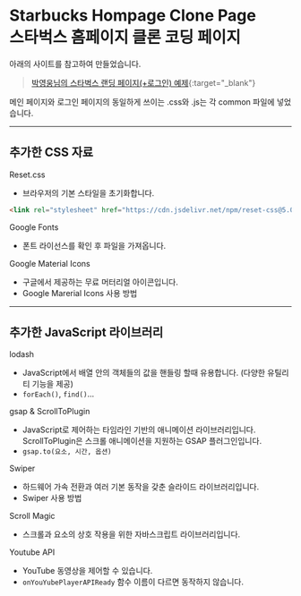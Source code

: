 # Starbucks Hompage Clone Page <br/>스타벅스 홈페이지 클론 코딩 페이지

아래의 사이트를 참고하여 만들었습니다.  
> [박영웅님의 스타벅스 랜딩 페이지(+로그인) 예제](https://github.com/ParkYoungWoong/starbucks-vanilla-app){:target="_blank"}

메인 페이지와 로그인 페이지의 동일하게 쓰이는 .css와 .js는 각 common 파일에 넣었습니다. 
***

추가한 CSS 자료
---
<a herf="https://fonts.google.com/" title="Google Fonts" target="_blank">Reset.css</a> 
  - 브라우저의 기본 스타일을 초기화합니다.
  ```html
  <link rel="stylesheet" href="https://cdn.jsdelivr.net/npm/reset-css@5.0.1/reset.min.css" />
  ```
<a herf="https://fonts.google.com/" title="Google Fonts" target="_blank">Google Fonts</a> 
  - 폰트 라이선스를 확인 후 파일을 가져옵니다.

<a herf="https://fonts.google.com/icons?selected=Material+Icons" title="Google Material Icons" target="_blank">Google Material Icons</a> 
  - 구글에서 제공하는 무료 머터리얼 아이콘입니다.
  -  <a herf="https://material.io/develop/web/getting-started" title="Getting started for web" target="_blank">Google Marerial Icons 사용 방법</a>
***
추가한 JavaScript 라이브러리
---
<a herf="https://cdnjs.com/libraries/lodash.js" title="lodash" target="_blank">lodash</a> 
  - JavaScript에서 배열 안의 객체들의 값을 핸들링 할때 유용합니다. (다양한 유틸리티 기능을 제공)
  - `forEach()`, `find()`...

<a herf="https://cdnjs.com/libraries/gsap" title="gsap" target="_blank">gsap & ScrollToPlugin</a> 
  - JavaScript로 제어하는 타임라인 기반의 애니메이션 라이브러리입니다. ScrollToPlugin은 스크롤 애니메이션을 지원하는 GSAP 플러그인입니다.
  - `gsap.to(요소, 시간, 옵션)`

<a herf="https://swiperjs.com/" title="Swiper" target="_blank">Swiper</a> 
  - 하드웨어 가속 전환과 여러 기본 동작을 갖춘 슬라이드 라이브러리입니다. 
  - <a herf="https://swiperjs.com/get-started" title="Getting Started With Swiper" target="_blank">Swiper 사용 방법</a> 

<a herf="http://scrollmagic.io/docs/" title="Scroll Magic" target="_blank">Scroll Magic</a> 
  - 스크롤과 요소의 상호 작용을 위한 자바스크립트 라이브러리입니다.

<a herf="https://developers.google.com/youtube/iframe_api_reference?hl=ko" title="Youtube API" target="_blank">Youtube API</a> 
  -  YouTube 동영상을 제어할 수 있습니다.
  - `onYouYubePlayerAPIReady` 함수 이름이 다르면 동작하지 않습니다.
